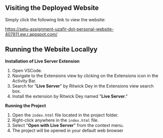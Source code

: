 ## Visiting the Deployed Website

Simply click the following link to view the website:

https://setu-assignment-uzafir-dot-personal-website-407811.ew.r.appspot.com/

## Running the Website Locallyy

**Installation of Live Server Extension**

1. Open VSCode.
2. Navigate to the Extensions view by clicking on the Extensions icon in the Activity Bar.
3. Search for "**Live Server**" by Ritwick Dey in the Extensions view search box.
4. Install the extension by Ritwick Dey named "**Live Server**."

**Running the Project**

1. Open the `index.html` file located in the project folder.
2. Right-click anywhere in the `index.html` file.
3. Select "**Open with Live Server**" from the context menu.
4. The project will be opened in your default web browser
